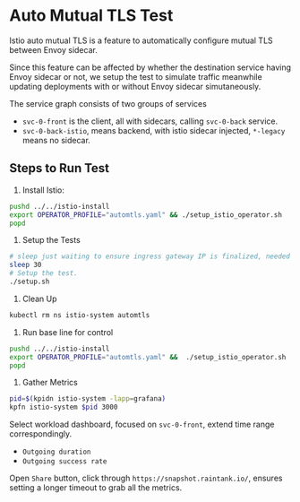 # Auto Mutual TLS Test

Istio auto mutual TLS is a feature to automatically configure mutual TLS between Envoy sidecar.

Since this feature can be affected by whether the destination service having Envoy sidecar or not,
we setup the test to simulate traffic meanwhile updating deployments with or without Envoy
sidecar simutaneously.

The service graph consists of two groups of services

- `svc-0-front` is the client, all with sidecars, calling `svc-0-back` service.
- `svc-0-back-istio`, means backend, with istio sidecar injected, `*-legacy` means no sidecar.

## Steps to Run Test

1. Install Istio:

```bash
pushd ../../istio-install
export OPERATOR_PROFILE="automtls.yaml" && ./setup_istio_operator.sh
popd
```

1. Setup the Tests

```bash
# sleep just waiting to ensure ingress gateway IP is finalized, needed for fortio client.
sleep 30
# Setup the test.
./setup.sh
```

1. Clean Up

```bash
kubectl rm ns istio-system automtls
```

1. Run base line for control

```bash
pushd ../../istio-install
export OPERATOR_PROFILE="automtls.yaml" &&  ./setup_istio_operator.sh
popd
```

1. Gather Metrics

```bash
pid=$(kpidn istio-system -lapp=grafana)
kpfn istio-system $pid 3000
```

Select workload dashboard, focused on `svc-0-front`, extend time range correspondingly.

- `Outgoing duration`
- `Outgoing success rate`

Open `Share` button, click through `https://snapshot.raintank.io/`, ensures setting a longer timeout
to grab all the metrics.
